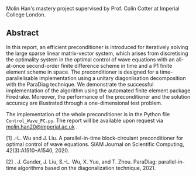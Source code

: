 Molin Han's mastery project supervised by Prof. Colin Cotter at Imperial College London.

## Abstract
In this report, an efficient preconditioner is introduced for iteratively solving the large sparse
linear matrix-vector system, which arises from discretising the optimality system in the optimal
control of wave equations with an all-at-once second-order finite difference scheme in time and
a P1 finite element scheme in space. The preconditioner is designed for a time-parallelisable
implementation using a unitary diagonlisation decomposition with the ParaDiag technique. We
demonstrate the successful implementation of the algorithm using the automated finite element
package Firedrake. Moreover, the performance of the preconditioner and the solution accuracy
are illustrated through a one-dimensional test problem.

The implementation of the whole preconditioner is in the Python file $\texttt{Control\_Wave\_PC.py}$.
The report will be available upon request via molin.han20@imperial.ac.uk .

[1] .-L. Wu and J. Liu. A parallel-in-time block-circulant preconditioner for optimal control of wave equations. SIAM Journal on Scientific Computing, 42(3):A1510–A1540, 2020.

[2] . J. Gander, J. Liu, S.-L. Wu, X. Yue, and T. Zhou. ParaDiag: parallel-in-time algorithms based on the diagonalization technique, 2021.
